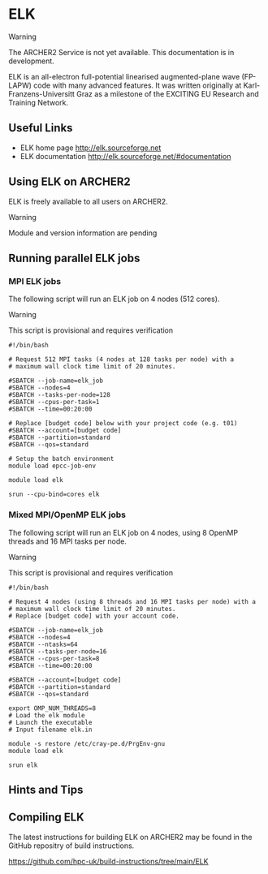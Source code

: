 # ELK

<div class="warning">

<div class="admonition-title">

Warning

</div>

The ARCHER2 Service is not yet available. This documentation is in
development.

</div>

ELK is an all-electron full-potential linearised augmented-plane wave
(FP-LAPW) code with many advanced features. It was written originally at
Karl-Franzens-Universitt Graz as a milestone of the EXCITING EU Research
and Training Network.

## Useful Links

  - ELK home page <http://elk.sourceforge.net>
  - ELK documentation <http://elk.sourceforge.net/#documentation>

## Using ELK on ARCHER2

ELK is freely available to all users on ARCHER2.

<div class="warning">

<div class="admonition-title">

Warning

</div>

Module and version information are pending

</div>

## Running parallel ELK jobs

### MPI ELK jobs

The following script will run an ELK job on 4 nodes (512 cores).

<div class="warning">

<div class="admonition-title">

Warning

</div>

This script is provisional and requires verification

</div>

    #!/bin/bash
    
    # Request 512 MPI tasks (4 nodes at 128 tasks per node) with a
    # maximum wall clock time limit of 20 minutes.
    
    #SBATCH --job-name=elk_job
    #SBATCH --nodes=4
    #SBATCH --tasks-per-node=128
    #SBATCH --cpus-per-task=1
    #SBATCH --time=00:20:00
    
    # Replace [budget code] below with your project code (e.g. t01)
    #SBATCH --account=[budget code]
    #SBATCH --partition=standard
    #SBATCH --qos=standard
    
    # Setup the batch environment
    module load epcc-job-env
    
    module load elk
    
    srun --cpu-bind=cores elk 

### Mixed MPI/OpenMP ELK jobs

The following script will run an ELK job on 4 nodes, using 8 OpenMP
threads and 16 MPI tasks per node.

<div class="warning">

<div class="admonition-title">

Warning

</div>

This script is provisional and requires verification

</div>

    #!/bin/bash
    
    # Request 4 nodes (using 8 threads and 16 MPI tasks per node) with a
    # maximum wall clock time limit of 20 minutes.
    # Replace [budget code] with your account code.
    
    #SBATCH --job-name=elk_job
    #SBATCH --nodes=4
    #SBATCH --ntasks=64
    #SBATCH --tasks-per-node=16
    #SBATCH --cpus-per-task=8
    #SBATCH --time=00:20:00
    
    #SBATCH --account=[budget code]
    #SBATCH --partition=standard
    #SBATCH --qos=standard
    
    export OMP_NUM_THREADS=8
    # Load the elk module
    # Launch the executable 
    # Input filename elk.in
    
    module -s restore /etc/cray-pe.d/PrgEnv-gnu
    module load elk
    
    srun elk 

## Hints and Tips

## Compiling ELK

The latest instructions for building ELK on ARCHER2 may be found in the
GitHub repositry of build instructions.

<https://github.com/hpc-uk/build-instructions/tree/main/ELK>
